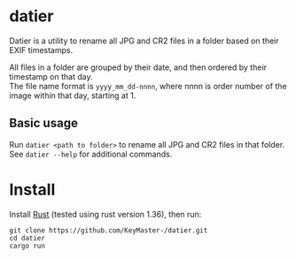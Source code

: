 # datier
Datier is a utility to rename all JPG and CR2 files in a folder based on their EXIF timestamps.

All files in a folder are grouped by their date, and then ordered by their timestamp on that day.  
The file name format is `yyyy_mm_dd-nnnn`, where nnnn is order number of the image within that day, starting at 1.

## Basic usage
Run `datier <path to folder>` to rename all JPG and CR2 files in that folder.  
See `datier --help` for additional commands.

# Install
Install [Rust](https://www.rust-lang.org/tools/install) (tested using rust version 1.36), then run:
```
git clone https://github.com/KeyMaster-/datier.git
cd datier
cargo run
```